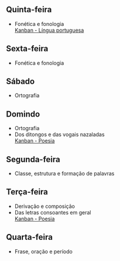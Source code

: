 ## Quinta-feira
- Fonética e fonologia  
  [Kanban - Língua portuguesa](/Se%C3%A7%C3%B5es%2FDisciplinas%2FLinguagens%2FL%C3%ADngua%20Portuguesa/Kanban%20-%20L%C3%ADngua%20portuguesa.kanban.md)

## Sexta-feira
- Fonética e fonologia  

## Sábado
- Ortografia  

## Domindo
- Ortografia  
- Dos ditongos e das vogais nazaladas  
  [Kanban - Poesia](/Se%C3%A7%C3%B5es%2FDisciplinas%2FOutros%2FPoesia/Kanban%20-%20Poesia.kanban.md)

## Segunda-feira
- Classe, estrutura e formação de palavras  

## Terça-feira
- Derivação e composição  
- Das letras consoantes em geral  
  [Kanban - Poesia](/Se%C3%A7%C3%B5es%2FDisciplinas%2FOutros%2FPoesia/Kanban%20-%20Poesia.kanban.md)

## Quarta-feira
- Frase, oração e período  